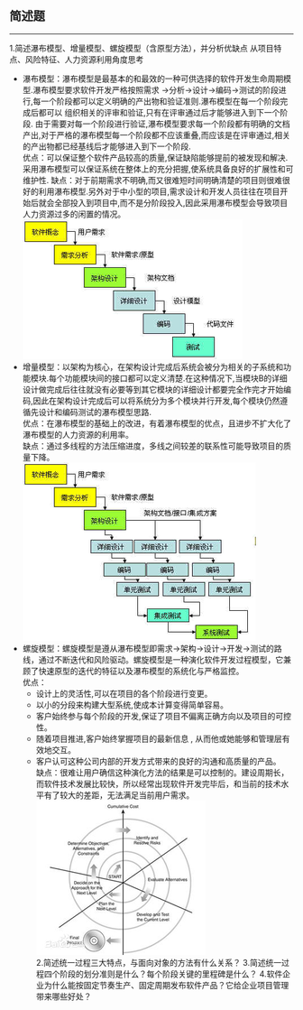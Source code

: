 ## 简述题

------
1.简述瀑布模型、增量模型、螺旋模型（含原型方法），并分析优缺点 
从项目特点、风险特征、人力资源利用角度思考

 - 瀑布模型：瀑布模型是最基本的和最效的一种可供选择的软件开发生命周期模型.瀑布模型要求软件开发严格按照需求 ->分析->设计->编码->测试的阶段进行,每一个阶段都可以定义明确的产出物和验证准则.瀑布模型在每一个阶段完成后都可以 组织相关的评审和验证,只有在评审通过后才能够进入到下一个阶段.
由于需要对每一个阶段进行验证,瀑布模型要求每一个阶段都有明确的文档产出,对于严格的瀑布模型每一个阶段都不应该重叠,而应该是在评审通过,相关的产出物都已经基线后才能够进入到下一个阶段.   
优点：可以保证整个软件产品较高的质量,保证缺陷能够提前的被发现和解决.采用瀑布模型可以保证系统在整体上的充分把握,使系统具备良好的扩展性和可维护性.        缺点：对于前期需求不明确,而又很难短时间明确清楚的项目则很难很好的利用瀑布模型.另外对于中小型的项目,需求设计和开发人员往往在项目开始后就会全部投入到项目中,而不是分阶段投入,因此采用瀑布模型会导致项目人力资源过多的闲置的情况。        
![avatar](瀑布模型.jpg)     
 - 增量模型：以架构为核心，在架构设计完成后系统会被分为相关的子系统和功能模块.每个功能模块间的接口都可以定义清楚.在这种情况下,当模块B的详细设计做完成后往往就没有必要等到其它模块的详细设计都要完全作完才开始编码,因此在架构设计完成后可以将系统分为多个模块并行开发,每个模块仍然遵循先设计和编码测试的瀑布模型思路.   
优点：在瀑布模型的基础上的改进，有着瀑布模型的优点，且进步不扩大化了瀑布模型的人力资源的利用率。  
缺点：通过多线程的方法压缩进度，多线之间较差的联系性可能导致项目的质量下降。         
![avatar](增量模型.jpg)     
 - 螺旋模型：螺旋模型是遵从瀑布模型即需求->架构->设计->开发->测试的路线，通过不断迭代和风险驱动。螺旋模型是一种演化软件开发过程模型，它兼顾了快速原型的迭代的特征以及瀑布模型的系统化与严格监控。   
优点：
    - 设计上的灵活性,可以在项目的各个阶段进行变更。     
    - 以小的分段来构建大型系统,使成本计算变得简单容易。    
    - 客户始终参与每个阶段的开发,保证了项目不偏离正确方向以及项目的可控性。   
    - 随着项目推进,客户始终掌握项目的最新信息 , 从而他或她能够和管理层有效地交互。    
    - 客户认可这种公司内部的开发方式带来的良好的沟通和高质量的产品。   
缺点：很难让用户确信这种演化方法的结果是可以控制的。建设周期长，而软件技术发展比较快，所以经常出现软件开发完毕后，和当前的技术水平有了较大的差距，无法满足当前用户需求。      
![avatar](螺旋模型.jpg)      
2.简述统一过程三大特点，与面向对象的方法有什么关系？
3.简述统一过程四个阶段的划分准则是什么？每个阶段关键的里程碑是什么？
4.软件企业为什么能按固定节奏生产、固定周期发布软件产品？它给企业项目管理带来哪些好处？
